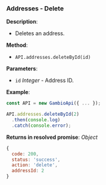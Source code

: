 ### Addresses - Delete

**Description**:
- Deletes an address.

**Method**:
- `API.addresses.deleteById(id)`

**Parameters**:
- `id` *Integer* - Address ID.

**Example**:
```js
const API = new GambioApi({ ... });

API.addresses.deleteById(2)
  .then(console.log)
  .catch(console.error);
```

**Returns in resolved promise**: *Object*
```js
{
  code: 200,
  status: 'success',
  action: 'delete',
  addressId: 2
}

```
